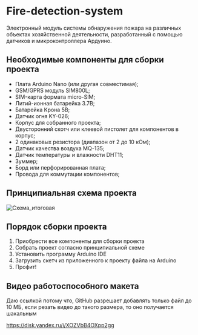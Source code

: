 # Fire-detection-system
Электронный модуль системы обнаружения пожара на различных объектах хозяйственной деятельности, разработанный с помощью датчиков и микроконтроллера Ардуино.

## Необходимые компоненты для сборки проекта
- Плата Arduino Nano (или другая совместимая);
- GSM/GPRS модуль SIM800L;
- SIM-карта формата micro-SIM;
- Литий-ионная батарейка 3.7В;
- Батарейка Крона 5В;
- Датчик огня KY-026;
- Корпус для собранного проекта;
- Двусторонний скотч или клеевой пистолет для компонентов в корпус;
- 2 одинаковых резистора (диапазон от 2 до 10 кОм);
- Датчик качества воздуха MQ-135;
- Датчик температуры и влажности DHT11;
- Зуммер;
- Борд или перфорированная плата;
- Провода для коммутации компонентов;

## Принципиальная схема проекта
![Схема_итоговая](https://user-images.githubusercontent.com/115872772/227248547-6a7b32be-9f8c-4d75-b4b2-685e36fba6be.png)

## Порядок сборки проекта
1. Приобрести все компоненты для сборки проекта
2. Собрать проект согласно принципиальной схеме 
3. Установить программу Arduino IDE
4. Загрузить скетч из приложенного к проекту файла на Arduino
5. Профит!

## Видео работоспособного макета

Даю ссылкой потому что, GitHub разрешает добавлять только файл до 10 МБ, если резать видео до такого размера, то оно получается шакальным

https://disk.yandex.ru/i/XOZVbB4OXpp2gg 
